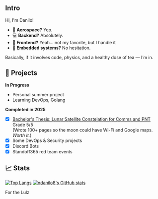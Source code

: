 ## Intro
Hi, I'm Danilo!
- 🚀 **Aerospace?** Yep.
- 💻 **Backend?** Absolutely.
- 🎨 **Frontend?** Yeah... not my favorite, but I handle it
- 🔧 **Embedded systems?** No hesitation.

Basically, if it involves code, physics, and a healthy dose of tea — I’m in.  

<!-- ### Standoff365 Statistics (seems dead)
![Dynamic SVG Image](https://github.com/ndanilo8/ndanilo8/blob/master/img/data.svg?raw=true&timestamp=1734380818) -->

##  🔭  Projects
**In Progress**
- Personal summer project 
- Learning DevOps, Golang

**Completed in 2025**
- [x] [Bachelor's Thesis: Lunar Satellite Constelation for Comms and PNT](https://github.com/ndanilo8/bachelor-thesis) Grade 5/5  
(Wrote 100+ pages so the moon could have Wi-Fi and Google maps. *Worth it.*)
- [x] Some DevOps & Security projects
- [x] Discord Bots
- [x] Standoff365 red team events 

## 📈 Stats

[![Top Langs](https://github-readme-stats.vercel.app/api/top-langs/?username=ndanilo8&hide=assembly,html,batchfile,processing&theme=github_dark&langs_count=5)](https://github.com/ndanilo8/ndanilo8)
[![ndanilo8's GitHub stats](https://github-readme-stats.vercel.app/api?username=ndanilo8&theme=github_dark&show_icons=true&count_private=true&hide=prs,issues&line_height=30)](https://github.com/ndanilo8/ndanilo8)

For the Lulz

